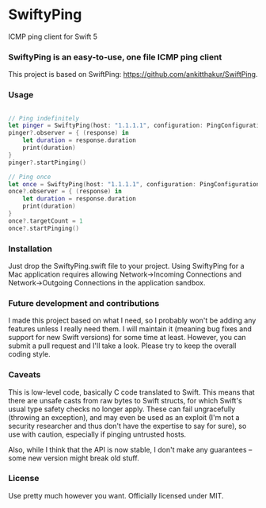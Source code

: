 # SwiftyPing
ICMP ping client for Swift 5

### SwiftyPing is an easy-to-use, one file ICMP ping client
This project is based on SwiftPing: https://github.com/ankitthakur/SwiftPing.

### Usage
```swift

// Ping indefinitely
let pinger = SwiftyPing(host: "1.1.1.1", configuration: PingConfiguration(interval: 0.5, with: 5), queue: DispatchQueue.global())
pinger?.observer = { (response) in
    let duration = response.duration
    print(duration)
}
pinger?.startPinging()

// Ping once
let once = SwiftyPing(host: "1.1.1.1", configuration: PingConfiguration(interval: 0.5, with: 5), queue: DispatchQueue.global())
once?.observer = { (response) in
    let duration = response.duration
    print(duration)
}
once?.targetCount = 1
once?.startPinging()

```
### Installation
Just drop the SwiftyPing.swift file to your project.  Using SwiftyPing for a Mac application requires allowing Network->Incoming Connections and Network->Outgoing Connections in the application sandbox.

### Future development and contributions
I made this project based on what I need, so I probably won't be adding any features unless I really need them. I will maintain it (meaning bug fixes and support for new Swift versions) for some time at least. However, you can submit a pull request and I'll take a look. Please try to keep the overall coding style.

### Caveats
This is low-level code, basically C code translated to Swift. This means that there are unsafe casts from raw bytes to Swift structs, for which Swift's usual type safety checks no longer apply. These can fail ungracefully (throwing an exception), and may even be used as an exploit (I'm not a security researcher and thus don't have the expertise to say for sure), so use with caution, especially if pinging untrusted hosts.

Also, while I think that the API is now stable, I don't make any guarantees – some new version might break old stuff.

### License
Use pretty much however you want. Officially licensed under MIT.
